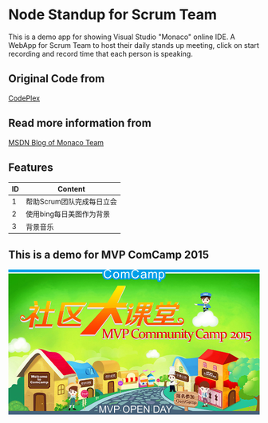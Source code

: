 ﻿# Node Standup for Scrum Team 
This is a demo app for showing Visual Studio "Monaco" online IDE. A WebApp for Scrum Team to host their daily stands up meeting, click on start recording and record time that each person is speaking.

## Original Code from 
[CodePlex](https://monacostandup.codeplex.com/)

## Read more information from
[MSDN Blog of Monaco Team](http://blogs.msdn.com/b/monaco/archive/2014/03/27/stand-up-developing-a-node-js-application-using-monaco-part-1.aspx)

## Features
| ID	| Content |
|-------|---------|
| 1     |  帮助Scrum团队完成每日立会 |
| 2     |  使用bing每日美图作为背景 |
| 3     |  背景音乐 |

## This is a demo for MVP ComCamp 2015
![](mvpopenday.jpg)


